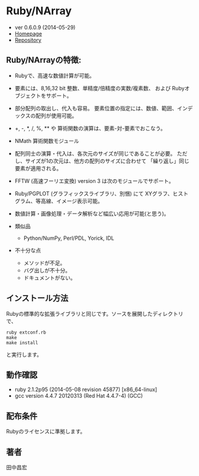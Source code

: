 # Ruby/NArray

* ver 0.6.0.9 (2014-05-29)
* [Homepage](http://masa16.github.io/narray/)
* [Repository](https://github.com/masa16/narray)

## Ruby/NArrayの特徴:

* Rubyで、高速な数値計算が可能。
* 要素には、8,16,32 bit 整数、単精度/倍精度の実数/複素数、
  および Rubyオブジェクトをサポート。
* 部分配列の取出し、代入も容易。
  要素位置の指定には、数値、範囲、インデックスの配列が使用可能。
* +, -, *, /, %, ** や 算術関数の演算は、要素-対-要素でおこなう。
* NMath 算術関数モジュール
* 配列同士の演算・代入は、各次元のサイズが同じであることが必要。
  ただし、サイズが1の次元は、他方の配列のサイズに合わせて
  「繰り返し」同じ要素が適用される。
* FFTW (高速フーリエ変換) version 3 は次のモジュールでサポート。
* Ruby/PGPLOT (グラフィックスライブラリ、別悃) にて
  XYグラフ、ヒストグラム、等高線、イメージ表示可能。
* 数値計算・画像処理・データ解析など幅広い応用が可能(と思う)。

* 類似品
  * Python/NumPy, Perl/PDL, Yorick, IDL

* 不十分な点
  * メソッドが不足。
  * バグ出しが不十分。
  * ドキュメントがない。

## インストール方法

Rubyの標準的な拡張ライブラリと同じです。ソースを展開したディレクトリで、

    ruby extconf.rb
    make
    make install

と実行します。

## 動作確認

* ruby 2.1.2p95 (2014-05-08 revision 45877) [x86_64-linux]
* gcc version 4.4.7 20120313 (Red Hat 4.4.7-4) (GCC)

## 配布条件

Rubyのライセンスに準拠します。

## 著者

田中昌宏
